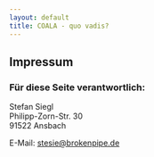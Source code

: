 ```yaml
---
layout: default
title: COALA - quo vadis?
---
```


Impressum
-----------

### Für diese Seite verantwortlich:

Stefan Siegl  
Philipp-Zorn-Str. 30  
91522 Ansbach

E-Mail: stesie@brokenpipe.de
